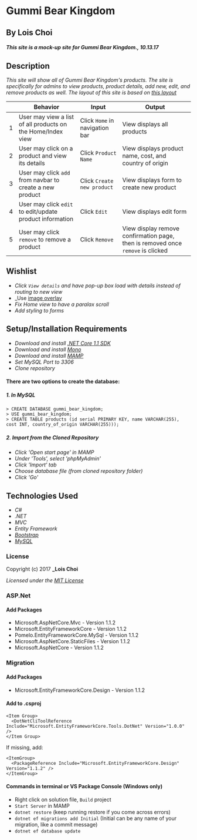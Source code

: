 ﻿# Gummi Bear Kingdom

## By Lois Choi

#### _This site is a mock-up site for Gummi Bear Kingdom., 10.13.17_


## Description

_This site will show all of Gummi Bear Kingdom's products. The site is specifically for admins to view products, product details, add new, edit, and remove products as well._
_The layout of this site is based on <a href="https://s-media-cache-ak0.pinimg.com/originals/ac/24/d2/ac24d24acfb04b3e58eebd02a0647a46.jpg">this layout</a>_


|| Behavior  | Input  | Output  |
|---|---|---|---|
|1| User may view a list of all products on the Home/Index view  | Click `Home` in navigation bar  | View displays all products |
|2| User may click on a product and view its details | Click `Product Name`  | View displays product name, cost, and country of origin  
|3| User may click `add` from navbar to create a new product | Click `Create new product` | View displays form to create new product |
|4| User may click `edit` to edit/update product information | Click `Edit` | View displays edit form |
|5| User may click `remove` to remove a product | Click `Remove` | View display remove confirmation page, then is removed once `remove` is clicked |


## Wishlist
* _Click `View details` and have pop-up box load with details instead of routing to new view_
* _Use <a href="https://v4-alpha.getbootstrap.com/components/card/?">image overlay</a>
* _Fix Home view to have a paralax scroll_
* _Add styling to forms_

## Setup/Installation Requirements

* _Download and install [.NET Core 1.1 SDK](https://www.microsoft.com/net/download/core)_
* _Download and install [Mono](http://www.mono-project.com/download/)_
* _Download and install [MAMP](https://www.mamp.info/en/)_
* _Set MySQL Port to 3306_
* _Clone repository_

#### There are two options to create the database:
##### 1. In MySQL
`> CREATE DATABASE gummi_bear_kingdom;`<br>
`> USE gummi_bear_kingdom;`<br>
`> CREATE TABLE products (id serial PRIMARY KEY, name VARCHAR(255), cost INT, country_of_origin VARCHAR(255)));`<br>
##### 2. Import from the Cloned Repository
* _Click 'Open start page' in MAMP_
* _Under 'Tools', select 'phpMyAdmin'_
* _Click 'Import' tab_
* _Choose database file (from cloned repository folder)_
* _Click 'Go'_

## Technologies Used
* _C#_
* _.NET_
* _MVC_
* _Entity Framework_
* _[Bootstrap](http://getbootstrap.com/getting-started/)_
* _[MySQL](https://www.mysql.com/)_

### License

Copyright (c) 2017 **_Lois Choi**

*Licensed under the [MIT License](https://opensource.org/licenses/MIT)*


### ASP.Net
#### Add Packages
* Microsoft.AspNetCore.Mvc - Version 1.1.2
* Microsoft.EntityFrameworkCore - Version 1.1.2
* Pomelo.EntityFrameworkCore.MySql - Version 1.1.2
* Microsoft.AspNetCore.StaticFiles - Version 1.1.2
* Microsoft.AspNetCore - Version 1.1.2

### Migration
#### Add Packages
* Microsoft.EntityFrameworkCore.Design - Version 1.1.2

#### Add to .csproj
```
<Item Group>
  <DotNetCliToolReference Include="Microsoft.EntityFrameworkCore.Tools.DotNet" Version="1.0.0" />
</Item Group>
```
If missing, add:
```
<ItemGroup>
  <PackageReference Include="Microsoft.EntityFrameworkCore.Design" Version="1.1.2" />
</ItemGroup>
```

#### Commands in terminal or VS Package Console (Windows only)
* Right click on solution file, `Build` project
* `Start Server` in MAMP
* `dotnet restore` (keep running restore if you come across errors)
* `dotnet ef migrations add Initial` (Initial can be any name of your migration, like a commit message)
* `dotnet ef database update`
